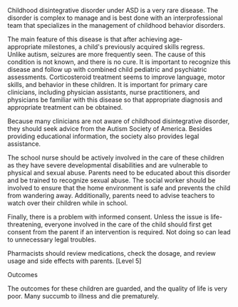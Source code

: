 Childhood disintegrative disorder under ASD is a very rare disease. The disorder is complex to manage and is best done with an interprofessional team that specializes in the management of childhood behavior disorders.

The main feature of this disease is that after achieving age-appropriate milestones, a child's previously acquired skills regress. Unlike autism, seizures are more frequently seen. The cause of this condition is not known, and there is no cure. It is important to recognize this disease and follow up with combined child pediatric and psychiatric assessments. Corticosteroid treatment seems to improve language, motor skills, and behavior in these children. It is important for primary care clinicians, including physician assistants, nurse practitioners, and physicians be familiar with this disease so that appropriate diagnosis and appropriate treatment can be obtained.

Because many clinicians are not aware of childhood disintegrative disorder, they should seek advice from the Autism Society of America. Besides providing educational information, the society also provides legal assistance.

The school nurse should be actively involved in the care of these children as they have severe developmental disabilities and are vulnerable to physical and sexual abuse. Parents need to be educated about this disorder and be trained to recognize sexual abuse. The social worker should be involved to ensure that the home environment is safe and prevents the child from wandering away. Additionally, parents need to advise teachers to watch over their children while in school.

Finally, there is a problem with informed consent. Unless the issue is life-threatening, everyone involved in the care of the child should first get consent from the parent if an intervention is required. Not doing so can lead to unnecessary legal troubles.

Pharmacists should review medications, check the dosage, and review usage and side effects with parents. [Level 5]

Outcomes

The outcomes for these children are guarded, and the quality of life is very poor. Many succumb to illness and die prematurely.